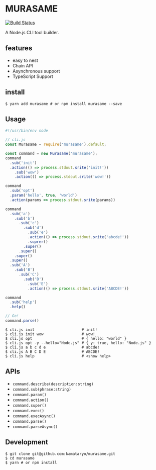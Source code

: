 # MURASAME

[![Build Status](https://travis-ci.org/kamataryo/murasame.svg?branch=master)](https://travis-ci.org/kamataryo/murasame)

A Node.js CLI tool builder.

## features

- easy to nest
- Chain API
- Asynchronous support
- TypeScript Support

## install

```shell
$ yarn add murasame # or npm install murasame --save
```

## Usage

```JavaScript
#!/usr/bin/env node

// cli.js
const Murasame = require('murasame').default;

const command = new Murasame('murasame');
command
  .sub('init')
  .action(() => process.stdout.srite('init!'))
    .sub('wow')
    .action(() => process.stdout.srite('wow!'))

command
  .sub('opt')
  .param('hello', true, 'world')
  .action(params => process.stdout.srite(params))

command
  .sub('a')
    .sub('b')
      .sub('c')
        .sub('d')
          .sub('e')
          .action(() => process.stdout.srite('abcde!'))
          .suprer()
        .super()
      .super()
    .super()
  .super()
  .sub('A')
    .sub('B')
      .sub('C')
        .sub('D')
          .sub('E')
          .action(() => process.stdout.srite('ABCDE!'))

command
  .sub('help')
  .help()

// Go!
command.parse()
```

```shell
$ cli.js init                     # init!
$ cli.js init wow                 # wow!
$ cli.js opt                      # { hello: "world" }
$ cli.js opt -y --hello="Node.js" # { y: true, hello: "Node.js" }
$ cli.js a b c d e                # abcde!
$ cli.js A B C D E                # ABCDE!
$ cli.js help                     # <show help>
```

## APIs

- `command.describe(description:string)`
- `command.sub(phrase:string)`
- `command.param()`
- `command.action()`
- `command.super()`
- `command.exec()`
- `command.execAsync()`
- `command.parse()`
- `command.parseAsync()`

## Development

```shell
$ git clone git@github.com:kamataryo/murasame.git
$ cd murasame
$ yarn # or npm install
```
